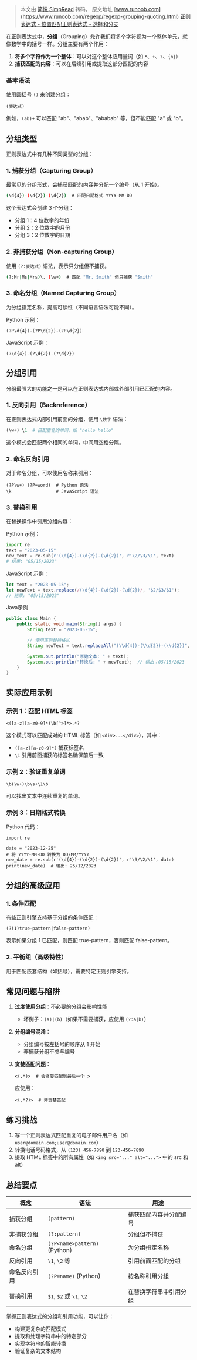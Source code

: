 > 本文由 [简悦 SimpRead](http://ksria.com/simpread/) 转码， 原文地址 [www.runoob.com](https://www.runoob.com/regexp/regexp-grouping-quoting.html) [正则表达式 - 位置匹配](https://www.runoob.com/regexp/regexp-positional-matching.html "正则表达式 - 位置匹配")[正则表达式 - 选择和分支](https://www.runoob.com/regexp/regexp-alternatives-branches.html "正则表达式 - 选择和分支")

在正则表达式中，**分组**（Grouping）允许我们将多个字符视为一个整体单元，就像数学中的括号一样。分组主要有两个作用：

1.  **将多个字符作为一个整体**：可以对这个整体应用量词（如 `*`、`+`、`?`、`{n}`）
2.  **捕获匹配的内容**：可以在后续引用或提取这部分匹配的内容

### 基本语法

使用圆括号 `()` 来创建分组：

```
(表达式)
```

例如，`(ab)+` 可以匹配 "ab"、"abab"、"ababab" 等，但不能匹配 "a" 或 "b"。

分组类型
----

正则表达式中有几种不同类型的分组：

### 1. 捕获分组（Capturing Group）

最常见的分组形式，会捕获匹配的内容并分配一个编号（从 1 开始）。

```sh
(\d{4})-(\d{2})-(\d{2})  # 匹配日期格式 YYYY-MM-DD
```

这个表达式会创建 3 个分组：

*   分组 1：4 位数字的年份
*   分组 2：2 位数字的月份
*   分组 3：2 位数字的日期

### 2. 非捕获分组（Non-capturing Group）

使用 `(?:表达式)` 语法，表示只分组但不捕获。

```sh
(?:Mr|Ms|Mrs)\. (\w+)  # 匹配 "Mr. Smith" 但只捕获 "Smith"
```

### 3. 命名分组（Named Capturing Group）

为分组指定名称，提高可读性（不同语言语法可能不同）。

Python 示例：

```
(?P\d{4})-(?P\d{2})-(?P\d{2})
```

JavaScript 示例：

```
(?\d{4})-(?\d{2})-(?\d{2})
```

分组引用
----

分组最强大的功能之一是可以在正则表达式内部或外部引用已匹配的内容。

### 1. 反向引用（Backreference）

在正则表达式内部引用前面的分组，使用 `\数字` 语法：

```python
(\w+) \1  # 匹配重复的单词，如 "hello hello"
```

这个模式会匹配两个相同的单词，中间用空格分隔。

### 2. 命名反向引用

对于命名分组，可以使用名称来引用：

```
(?P\w+) (?P=word)  # Python 语法
\k                 # JavaScript 语法
```

### 3. 替换引用

在替换操作中引用分组内容：

Python 示例：

```python
import re
text = "2023-05-15"
new_text = re.sub(r'(\d{4})-(\d{2})-(\d{2})', r'\2/\3/\1', text)
# 结果: "05/15/2023"
```

JavaScript 示例：

```javascript
let text = "2023-05-15";
let newText = text.replace(/(\d{4})-(\d{2})-(\d{2})/, '$2/$3/$1');
// 结果: "05/15/2023"
```

Java示例

```java
public class Main {
    public static void main(String[] args) {
        String text = "2023-05-15";

        // 使用正则替换格式
        String newText = text.replaceAll("(\\d{4})-(\\d{2})-(\\d{2})", "$2/$3/$1");

        System.out.println("原始文本: " + text);
        System.out.println("转换后: " + newText);  // 输出：05/15/2023
    }
}
```



实际应用示例
------

### 示例 1：匹配 HTML 标签

```
<([a-z][a-z0-9]*)\b[^>]*>.*?
```

这个模式可以匹配成对的 HTML 标签（如 `<div>...</div>`），其中：

*   `([a-z][a-z0-9]*)` 捕获标签名
*   `\1` 引用前面捕获的标签名确保前后一致

### 示例 2：验证重复单词

```
\b(\w+)\b\s+\1\b
```

可以找出文本中连续重复的单词。

### 示例 3：日期格式转换

Python 代码：

```
import re

date = "2023-12-25"
# 将 YYYY-MM-DD 转换为 DD/MM/YYYY
new_date = re.sub(r'(\d{4})-(\d{2})-(\d{2})', r'\3/\2/\1', date)
print(new_date)  # 输出: 25/12/2023
```

分组的高级应用
-------

### 1. 条件匹配

有些正则引擎支持基于分组的条件匹配：

```
(?(1)true-pattern|false-pattern)
```

表示如果分组 1 已匹配，则匹配 true-pattern，否则匹配 false-pattern。

### 2. 平衡组（高级特性）

用于匹配嵌套结构（如括号），需要特定正则引擎支持。

常见问题与陷阱
-------

1.  **过度使用分组**：不必要的分组会影响性能
    
    *   坏例子：`(a)|(b)`（如果不需要捕获，应使用 `(?:a|b)`）
2.  **分组编号混淆**：
    
    *   分组编号按左括号的顺序从 1 开始
    *   非捕获分组不参与编号
3.  **贪婪匹配问题**：
    
    ```
    <(.*)>  # 会贪婪匹配到最后一个 >
    ```
    
    应使用：
    
    ```
    <(.*?)>  # 非贪婪匹配
    ```
    

练习挑战
----

1.  写一个正则表达式匹配重复的电子邮件用户名（如 `user@domain.com;user@domain.com`）
2.  转换电话号码格式，从 `(123) 456-7890` 到 `123-456-7890`
3.  提取 HTML 标签中的所有属性（如 `<img src="..." alt="...">` 中的 src 和 alt）

总结要点
----

<table><thead><tr><th>概念</th><th>语法</th><th>用途</th></tr></thead><tbody><tr><td>捕获分组</td><td><code>(pattern)</code></td><td>捕获匹配内容并分配编号</td></tr><tr><td>非捕获分组</td><td><code>(?:pattern)</code></td><td>分组但不捕获</td></tr><tr><td>命名分组</td><td><code>(?P&lt;name&gt;pattern)</code> (Python)</td><td>为分组指定名称</td></tr><tr><td>反向引用</td><td><code>\1</code>, <code>\2</code> 等</td><td>引用前面匹配的分组</td></tr><tr><td>命名反向引用</td><td><code>(?P=name)</code> (Python)</td><td>按名称引用分组</td></tr><tr><td>替换引用</td><td><code>$1</code>, <code>$2</code> 或 <code>\1</code>, <code>\2</code></td><td>在替换字符串中引用分组</td></tr></tbody></table>

掌握正则表达式的分组和引用功能，可以让你：

*   构建更复杂的匹配模式
*   提取和处理字符串中的特定部分
*   实现字符串的智能转换
*   验证复杂的文本结构